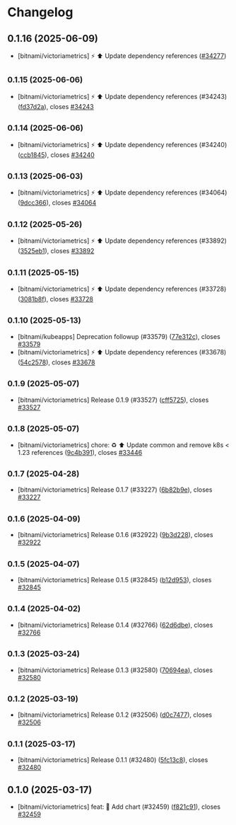 # Changelog

## 0.1.16 (2025-06-09)

* [bitnami/victoriametrics] :zap: :arrow_up: Update dependency references ([#34277](https://github.com/bitnami/charts/pull/34277))

## <small>0.1.15 (2025-06-06)</small>

* [bitnami/victoriametrics] :zap: :arrow_up: Update dependency references (#34243) ([fd37d2a](https://github.com/bitnami/charts/commit/fd37d2a0141b83098a8e73938dcaa655aa56b5d4)), closes [#34243](https://github.com/bitnami/charts/issues/34243)

## <small>0.1.14 (2025-06-06)</small>

* [bitnami/victoriametrics] :zap: :arrow_up: Update dependency references (#34240) ([ccb1845](https://github.com/bitnami/charts/commit/ccb184544d8055c9658f5ad9e60f33e99ac4e7b6)), closes [#34240](https://github.com/bitnami/charts/issues/34240)

## <small>0.1.13 (2025-06-03)</small>

* [bitnami/victoriametrics] :zap: :arrow_up: Update dependency references (#34064) ([9dcc366](https://github.com/bitnami/charts/commit/9dcc366f8651b5c9bacd58e89946cc64ab13ef03)), closes [#34064](https://github.com/bitnami/charts/issues/34064)

## <small>0.1.12 (2025-05-26)</small>

* [bitnami/victoriametrics] :zap: :arrow_up: Update dependency references (#33892) ([3525eb1](https://github.com/bitnami/charts/commit/3525eb1e80566d54c52d0e94b9f5af368b358c22)), closes [#33892](https://github.com/bitnami/charts/issues/33892)

## <small>0.1.11 (2025-05-15)</small>

* [bitnami/victoriametrics] :zap: :arrow_up: Update dependency references (#33728) ([3081b8f](https://github.com/bitnami/charts/commit/3081b8f0e7e13e5ba5e5f894c29023f2f14e272b)), closes [#33728](https://github.com/bitnami/charts/issues/33728)

## <small>0.1.10 (2025-05-13)</small>

* [bitnami/kubeapps] Deprecation followup (#33579) ([77e312c](https://github.com/bitnami/charts/commit/77e312c1772d4d7c4dc5d3ac0e80f4e452e3a062)), closes [#33579](https://github.com/bitnami/charts/issues/33579)
* [bitnami/victoriametrics] :zap: :arrow_up: Update dependency references (#33678) ([54c2578](https://github.com/bitnami/charts/commit/54c25788c4bc6f78321cc010a3d2315e9248cb78)), closes [#33678](https://github.com/bitnami/charts/issues/33678)

## <small>0.1.9 (2025-05-07)</small>

* [bitnami/victoriametrics] Release 0.1.9 (#33527) ([cff5725](https://github.com/bitnami/charts/commit/cff5725baa84be2b6143aa3fd52b320379232c5c)), closes [#33527](https://github.com/bitnami/charts/issues/33527)

## <small>0.1.8 (2025-05-07)</small>

* [bitnami/victoriametrics] chore: :recycle: :arrow_up: Update common and remove k8s < 1.23 references ([9c4b391](https://github.com/bitnami/charts/commit/9c4b391a094af71dbfec77be180600db7504378c)), closes [#33446](https://github.com/bitnami/charts/issues/33446)

## <small>0.1.7 (2025-04-28)</small>

* [bitnami/victoriametrics] Release 0.1.7 (#33227) ([6b82b9e](https://github.com/bitnami/charts/commit/6b82b9ea3a395d422942b1670cd97ec2050294bd)), closes [#33227](https://github.com/bitnami/charts/issues/33227)

## <small>0.1.6 (2025-04-09)</small>

* [bitnami/victoriametrics] Release 0.1.6 (#32922) ([9b3d228](https://github.com/bitnami/charts/commit/9b3d2289ce723d5f31592dfd528afd2e568a537b)), closes [#32922](https://github.com/bitnami/charts/issues/32922)

## <small>0.1.5 (2025-04-07)</small>

* [bitnami/victoriametrics] Release 0.1.5 (#32845) ([b12d953](https://github.com/bitnami/charts/commit/b12d953dfcd8517f530b6f43e3cc4e56bcc865e4)), closes [#32845](https://github.com/bitnami/charts/issues/32845)

## <small>0.1.4 (2025-04-02)</small>

* [bitnami/victoriametrics] Release 0.1.4 (#32766) ([62d6dbe](https://github.com/bitnami/charts/commit/62d6dbea2d2902ba3d702bf32aa364e0d4482070)), closes [#32766](https://github.com/bitnami/charts/issues/32766)

## <small>0.1.3 (2025-03-24)</small>

* [bitnami/victoriametrics] Release 0.1.3 (#32580) ([70694ea](https://github.com/bitnami/charts/commit/70694ea7553fb0ae4c2aafe7b002937ad2707492)), closes [#32580](https://github.com/bitnami/charts/issues/32580)

## <small>0.1.2 (2025-03-19)</small>

* [bitnami/victoriametrics] Release 0.1.2 (#32506) ([d0c7477](https://github.com/bitnami/charts/commit/d0c7477b0d2a7a8e183a58a27dc16ace695cbf06)), closes [#32506](https://github.com/bitnami/charts/issues/32506)

## <small>0.1.1 (2025-03-17)</small>

* [bitnami/victoriametrics] Release 0.1.1 (#32480) ([5fc13c8](https://github.com/bitnami/charts/commit/5fc13c8ebef052293f9652994e4d4c5094ea108f)), closes [#32480](https://github.com/bitnami/charts/issues/32480)

## 0.1.0 (2025-03-17)

* [bitnami/victoriametrics] feat: :tada: Add chart (#32459) ([f821c91](https://github.com/bitnami/charts/commit/f821c917d8fb1c243bce889ed9d372ef7be979f9)), closes [#32459](https://github.com/bitnami/charts/issues/32459)
